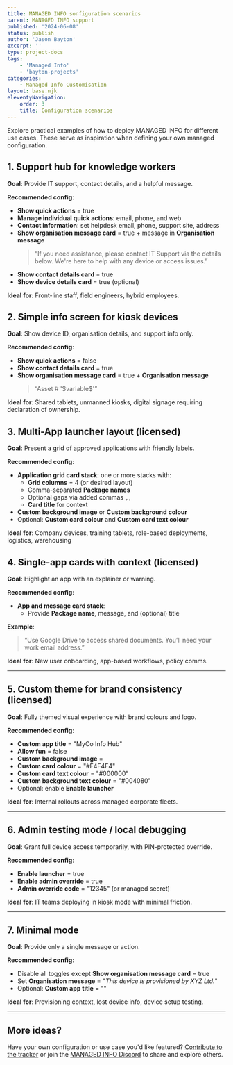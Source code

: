 ```yaml
---
title: MANAGED INFO sonfiguration scenarios
parent: MANAGED INFO support
published: '2024-06-08'
status: publish
author: 'Jason Bayton'
excerpt: ''
type: project-docs
tags: 
    - 'Managed Info'
    - 'bayton-projects'
categories: 
    - Managed Info Customisation
layout: base.njk
eleventyNavigation: 
    order: 3
    title: Configuration scenarios
---
```


Explore practical examples of how to deploy MANAGED INFO for different use cases. These serve as inspiration when defining your own managed configuration.

## 1. Support hub for knowledge workers

**Goal**: Provide IT support, contact details, and a helpful message.

**Recommended config**:
- **Show quick actions** = true
- **Manage individual quick actions**: email, phone, and web
- **Contact information**: set helpdesk email, phone, support site, address
- **Show organisation message card** = true + message in **Organisation message**  
    > “If you need assistance, please contact IT Support via the details below. We're here to help with any device or access issues.”
- **Show contact details card** = true
- **Show device details card** = true (optional)

**Ideal for**: Front-line staff, field engineers, hybrid employees.

## 2. Simple info screen for kiosk devices

**Goal**: Show device ID, organisation details, and support info only.

**Recommended config**:
- **Show quick actions** = false
- **Show contact details card** = true
- **Show organisation message card** = true + **Organisation message**  
    > “Asset # '\$variable$'”

**Ideal for**: Shared tablets, unmanned kiosks, digital signage requiring declaration of ownership.

## 3. Multi-App launcher layout (licensed)

**Goal**: Present a grid of approved applications with friendly labels.

**Recommended config**:
- **Application grid card stack**: one or more stacks with:
  - **Grid columns** = 4 (or desired layout)
  - Comma-separated **Package names**
  - Optional gaps via added commas `,,`
  - **Card title** for context
- **Custom background image** or **Custom background colour**
- Optional: **Custom card colour** and **Custom card text colour**

**Ideal for**: Company devices, training tablets, role-based deployments, logistics, warehousing

## 4. Single-app cards with context (licensed)

**Goal**: Highlight an app with an explainer or warning.

**Recommended config**:
- **App and message card stack**:
  - Provide **Package name**, message, and (optional) title

**Example**:  
> “Use Google Drive to access shared documents. You’ll need your work email address.”

**Ideal for**: New user onboarding, app-based workflows, policy comms.

---

## 5. Custom theme for brand consistency (licensed)

**Goal**: Fully themed visual experience with brand colours and logo.

**Recommended config**:
- **Custom app title** = "MyCo Info Hub"
- **Allow fun** = false
- **Custom background image** = <url or base64>
- **Custom card colour** = "#F4F4F4"
- **Custom card text colour** = "#000000"
- **Custom background text colour** = "#004080"
- Optional: enable **Enable launcher**

**Ideal for**: Internal rollouts across managed corporate fleets.

---

## 6. Admin testing mode / local debugging

**Goal**: Grant full device access temporarily, with PIN-protected override.

**Recommended config**:
- **Enable launcher** = true
- **Enable admin override** = true
- **Admin override code** = "12345" (or managed secret)

**Ideal for**: IT teams deploying in kiosk mode with minimal friction.

---

## 7. Minimal mode

**Goal**: Provide only a single message or action.

**Recommended config**:
- Disable all toggles except **Show organisation message card** = true
- Set **Organisation message** = "<i>This device is provisioned by XYZ Ltd.</i>"
- Optional: **Custom app title** = ""

**Ideal for**: Provisioning context, lost device info, device setup testing.

---

## More ideas?

Have your own configuration or use case you'd like featured? [Contribute to the tracker](https://github.com/baytonorg/managed_info_tracker/issues/) or join the [MANAGED INFO Discord](https://discord.gg/7VzRZWVkht) to share and explore others.